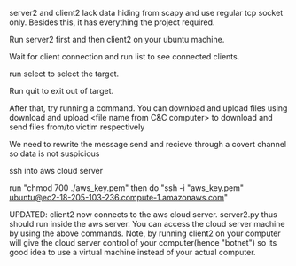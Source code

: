 
server2 and client2 lack data hiding from scapy and use regular tcp socket only. Besides this, it has everything the project required.

Run server2 first and then client2 on your ubuntu machine. 

Wait for client connection and run list to see connected clients. 

run select <client number> to select the target. 

Run quit to exit out of target. 

After that, try running a command. You can download and upload files using download <file name from target> and upload <file name from C&C computer> to download and send files from/to victim respectively 

We need to rewrite the message send and recieve through a covert channel so data is not suspicious


ssh into aws cloud server 

run "chmod 700 ./aws_key.pem"
then do "ssh -i "aws_key.pem" ubuntu@ec2-18-205-103-236.compute-1.amazonaws.com"

UPDATED: 
client2 now connects to the aws cloud server. server2.py thus should run inside the aws server. You can access the cloud server machine by using the above commands. Note, by running client2 on your computer will give the cloud server control of your computer(hence "botnet") so its good idea to use a virtual machine instead of your actual computer.
